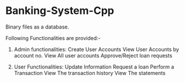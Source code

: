 # Banking-System-Cpp
Binary files as a database.

Following Functionalities are provided:-
1. Admin functionalities:
   Create User Accounts
   View User Accounts by account no.
   View All user accounts
   Approve/Reject loan requests
   
2. User Functionalities:
   Update Information
   Request a loan
   Perform a Transaction
   View The transaction history
   View The statements
